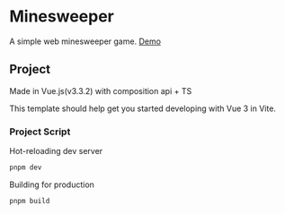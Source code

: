 # Minesweeper

A simple web minesweeper game. [Demo](http://aod-minesweeper.surge.sh/)

## Project

Made in Vue.js(v3.3.2) with composition api + TS

This template should help get you started developing with Vue 3 in Vite.

### Project Script

Hot-reloading dev server

```sh
pnpm dev
```

Building for production

```sh
pnpm build
```
